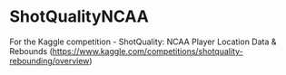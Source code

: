 # ShotQualityNCAA
For the Kaggle competition - ShotQuality: NCAA Player Location Data &amp; Rebounds (https://www.kaggle.com/competitions/shotquality-rebounding/overview)
